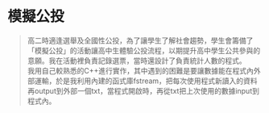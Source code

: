 # 模擬公投
> 高二時適逢選舉及全國性公投，為了讓學生了解社會趨勢，學生會籌備了「模擬公投」的活動讓高中生體驗公投流程，以期提升高中學生公共參與的意願。我在活動裡負責記錄選票，當時還設計了負責統計人數的程式。<br/>
> 我用自己較熟悉的C++進行實作，其中遇到的困難是要讓數據能在程式內外部運輸，於是我利用內建的函式庫fstream，把每次使用程式新讀入的資料再output到外部一個txt，當程式開啟時，再從txt把上次使用的數據input到程式內。<br/>
